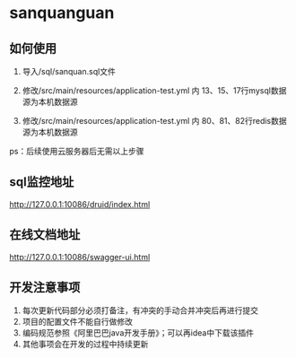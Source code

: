 # sanquanguan

## 如何使用

01. 导入/sql/sanquan.sql文件

02. 修改/src/main/resources/application-test.yml 内 13、15、17行mysql数据源为本机数据源

03.  修改/src/main/resources/application-test.yml 内 80、81、82行redis数据源为本机数据源

ps：后续使用云服务器后无需以上步骤

## sql监控地址
http://127.0.0.1:10086/druid/index.html

## 在线文档地址
http://127.0.0.1:10086/swagger-ui.html

## 开发注意事项

1. 每次更新代码部分必须打备注，有冲突的手动合并冲突后再进行提交
2. 项目的配置文件不能自行做修改
3. 编码规范参照《阿里巴巴java开发手册》；可以再idea中下载该插件
4. 其他事项会在开发的过程中持续更新

